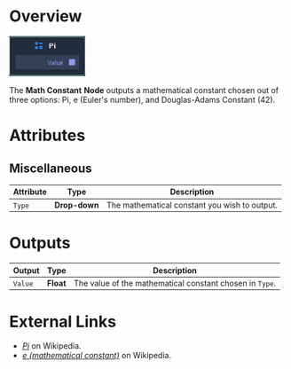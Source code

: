 # Overview

![The Math Constant Node.](../../.gitbook/assets/math-constant-node.png)

The **Math Constant** **Node** outputs a mathematical constant chosen out of three options: Pi, e (Euler's number), and Douglas-Adams Constant (42).

# Attributes

## Miscellaneous

|Attribute|Type|Description|
|---|---|---|
|`Type` | **Drop-down** | The mathematical constant you wish to output. |


# Outputs

|Output|Type|Description|
|---|---|---|
| `Value` | **Float** | The value of the mathematical constant chosen in `Type`. |

# External Links

* [_Pi_](https://en.wikipedia.org/wiki/Pi) on Wikipedia.
* [_e (mathematical constant)_](https://en.wikipedia.org/wiki/E_%28mathematical_constant%29) on Wikipedia.